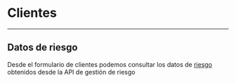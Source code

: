 # Clientes
----------------------

## Datos de riesgo
Desde el formulario de clientes podemos consultar los datos de [riesgo](./riesgo.md) obtenidos desde la API de gestión de riesgo


